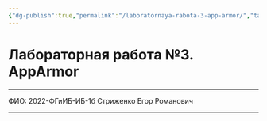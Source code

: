 ```yaml
---
{"dg-publish":true,"permalink":"/laboratornaya-rabota-3-app-armor/","tags":["gardenEntry"],"dgShowFileTree":true}
---
```


# Лабораторная работа №3. AppArmor
***
ФИО: 2022-ФГиИБ-ИБ-1б Стриженко Егор Романович
***
